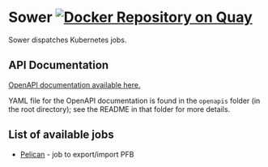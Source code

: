 # Sower [![Docker Repository on Quay](https://quay.io/repository/cdis/sower/status "Docker Repository on Quay")](https://quay.io/repository/cdis/sower)

Sower dispatches Kubernetes jobs.

## API Documentation

[OpenAPI documentation available here.](http://petstore.swagger.io/?url=https://raw.githubusercontent.com/uc-cdis/sower/master/openapis/openapi.yaml)

YAML file for the OpenAPI documentation is found in the `openapis` folder (in
the root directory); see the README in that folder for more details.

## List of available jobs

* [Pelican][1] - job to export/import PFB

  [1]: https://github.com/uc-cdis/pelican

